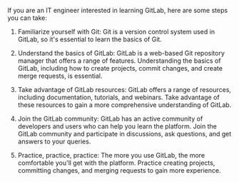If you are an IT engineer interested in learning GitLab, here are some steps you can take:

1. Familiarize yourself with Git: Git is a version control system used in GitLab, so it's essential to learn the basics of Git.

2. Understand the basics of GitLab: GitLab is a web-based Git repository manager that offers a range of features. Understanding the basics of GitLab, including how to create projects, commit changes, and create merge requests, is essential.

3. Take advantage of GitLab resources: GitLab offers a range of resources, including documentation, tutorials, and webinars. Take advantage of these resources to gain a more comprehensive understanding of GitLab.

4. Join the GitLab community: GitLab has an active community of developers and users who can help you learn the platform. Join the GitLab community and participate in discussions, ask questions, and get answers to your queries.

5. Practice, practice, practice: The more you use GitLab, the more comfortable you'll get with the platform. Practice creating projects, committing changes, and merging requests to gain more experience.
